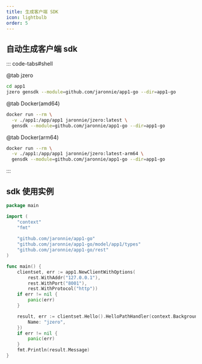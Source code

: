 ```yaml
---
title: 生成客户端 SDK
icon: lightbulb
order: 5
---
```


## 自动生成客户端 sdk

::: code-tabs#shell

@tab jzero

```bash
cd app1
jzero gensdk --module=github.com/jaronnie/app1-go --dir=app1-go
```

@tab Docker(amd64)

```bash
docker run --rm \
  -v ./app1:/app/app1 jaronnie/jzero:latest \
  gensdk --module=github.com/jaronnie/app1-go --dir=app1-go
```

@tab Docker(arm64)

```bash
docker run --rm \
  -v ./app1:/app/app1 jaronnie/jzero:latest-arm64 \
  gensdk --module=github.com/jaronnie/app1-go --dir=app1-go
```
:::

## sdk 使用实例

```go
package main

import (
	"context"
	"fmt"
	
	"github.com/jaronnie/app1-go"
	"github.com/jaronnie/app1-go/model/app1/types"
	"github.com/jaronnie/app1-go/rest"
)

func main() {
	clientset, err := app1.NewClientWithOptions(
		rest.WithAddr("127.0.0.1"),
		rest.WithPort("8001"),
		rest.WithProtocol("http"))
	if err != nil {
		panic(err)
	}

	result, err := clientset.Hello().HelloPathHandler(context.Background(), &types.PathRequest{
		Name: "jzero",
	})
	if err != nil {
		panic(err)
	}
	fmt.Println(result.Message)
}
```